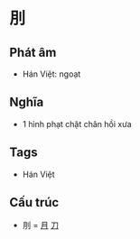 # 刖

## Phát âm
* Hán Việt: ngoạt

## Nghĩa
* 1 hình phạt chặt chân hồi xưa

## Tags
* Hán Việt

## Cấu trúc
* 刖 = [月](月.md) [刀](刀.md)

<script>window.HANZI_FIELD='刖';</script>